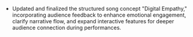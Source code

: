 - Updated and finalized the structured song concept "Digital Empathy," incorporating audience feedback to enhance emotional engagement, clarify narrative flow, and expand interactive features for deeper audience connection during performances.